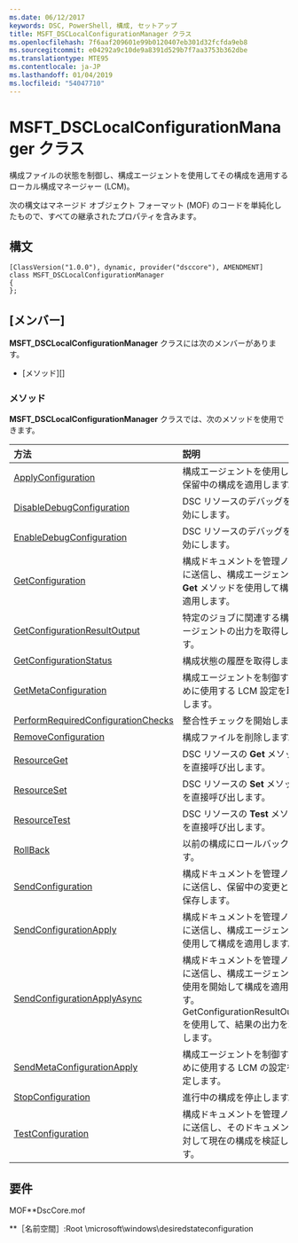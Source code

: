 ```yaml
---
ms.date: 06/12/2017
keywords: DSC, PowerShell, 構成, セットアップ
title: MSFT_DSCLocalConfigurationManager クラス
ms.openlocfilehash: 7f6aaf209601e99b0120407eb301d32fcfda9eb8
ms.sourcegitcommit: e04292a9c10de9a8391d529b7f7aa3753b362dbe
ms.translationtype: MTE95
ms.contentlocale: ja-JP
ms.lasthandoff: 01/04/2019
ms.locfileid: "54047710"
---
```

# <a name="msftdsclocalconfigurationmanager-class"></a>MSFT_DSCLocalConfigurationManager クラス

構成ファイルの状態を制御し、構成エージェントを使用してその構成を適用するローカル構成マネージャー (LCM)。

次の構文はマネージド オブジェクト フォーマット (MOF) のコードを単純化したもので、すべての継承されたプロパティを含みます。

## <a name="syntax"></a>構文

```
[ClassVersion("1.0.0"), dynamic, provider("dsccore"), AMENDMENT]
class MSFT_DSCLocalConfigurationManager
{
};
```

## <a name="members"></a>[メンバー]

**MSFT_DSCLocalConfigurationManager** クラスには次のメンバーがあります。

- [メソッド][]

### <a name="methods"></a>メソッド

**MSFT_DSCLocalConfigurationManager** クラスでは、次のメソッドを使用できます。

|方法 |説明 |
|:--- |:---|
| [ApplyConfiguration](msft-dsclocalconfigurationmanager-applyconfiguration.md)| 構成エージェントを使用して、保留中の構成を適用します。|
| [DisableDebugConfiguration](msft-dsclocalconfigurationmanager-disabledebugconfiguration.md)| DSC リソースのデバッグを無効にします。|
| [EnableDebugConfiguration](msft-dsclocalconfigurationmanager-enabledebugconfiguration.md)| DSC リソースのデバッグを有効にします。|
| [GetConfiguration](msft-dsclocalconfigurationmanager-getconfiguration.md)| 構成ドキュメントを管理ノードに送信し、構成エージェントの **Get** メソッドを使用して構成を適用します。|
| [GetConfigurationResultOutput](msft-dsclocalconfigurationmanager-getconfigurationresultoutput.md)| 特定のジョブに関連する構成エージェントの出力を取得します。|
| [GetConfigurationStatus](msft-dsclocalconfigurationmanager-getconfigurationstatus.md)| 構成状態の履歴を取得します。|
| [GetMetaConfiguration](msft-dsclocalconfigurationmanager-getmetaconfiguration.md)| 構成エージェントを制御するために使用する LCM 設定を取得します。|
| [PerformRequiredConfigurationChecks](msft-dsclocalconfigurationmanager-performrequiredconfigurationchecks.md)| 整合性チェックを開始します。|
| [RemoveConfiguration](msft-dsclocalconfigurationmanager-removeconfiguration.md)| 構成ファイルを削除します。|
| [ResourceGet](msft-dsclocalconfigurationmanager-resourceget.md)| DSC リソースの **Get** メソッドを直接呼び出します。|
| [ResourceSet](msft-dsclocalconfigurationmanager-resourceset.md)| DSC リソースの **Set** メソッドを直接呼び出します。|
| [ResourceTest](msft-dsclocalconfigurationmanager-resourcetest.md)| DSC リソースの **Test** メソッドを直接呼び出します。|
| [RollBack](msft-dsclocalconfigurationmanager-rollback.md)| 以前の構成にロールバックします。|
| [SendConfiguration](msft-dsclocalconfigurationmanager-sendconfiguration.md)| 構成ドキュメントを管理ノードに送信し、保留中の変更として保存します。|
| [SendConfigurationApply](msft-dsclocalconfigurationmanager-sendconfigurationapply.md)| 構成ドキュメントを管理ノードに送信し、構成エージェントを使用して構成を適用します。|
| [SendConfigurationApplyAsync](msft-dsclocalconfigurationmanager-sendconfigurationapplyasync.md)| 構成ドキュメントを管理ノードに送信し、構成エージェントの使用を開始して構成を適用します。 GetConfigurationResultOutput を使用して、結果の出力を取得します。|
| [SendMetaConfigurationApply](msft-dsclocalconfigurationmanager-sendmetaconfigurationapply.md)| 構成エージェントを制御するために使用する LCM の設定を設定します。|
| [StopConfiguration](msft-dsclocalconfigurationmanager-stopconfiguration.md)| 進行中の構成を停止します。|
| [TestConfiguration](msft-dsclocalconfigurationmanager-testconfiguration.md)| 構成ドキュメントを管理ノードに送信し、そのドキュメントに対して現在の構成を検証します。|

## <a name="requirements"></a>要件

MOF**DscCore.mof

**［名前空間］:Root \microsoft\windows\desiredstateconfiguration